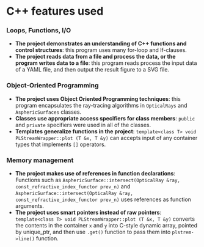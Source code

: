 # C++ features used

### Loops, Functions, I/O
- **The project demonstrates an understanding of C++ functions and control structures**:
this program uses many for-loop and If-clauses.
- **The project reads data from a file and process the data, or the program writes data to a file**: 
this program reads process the input data of a YAML file, and then output the result figure to a SVG file.


### Object-Oriented Programming
- **The project uses Object Oriented Programming techniques**: this program encapsulates the ray-tracing algorithms
in ```OpticalRays``` and ```AsphericSurfaces``` classes. 
- **Classes use appropriate access specifiers for class members**: ```public``` and ```private``` specifiers were used in all of the classes.
- **Templates generalize functions in the project**: ```template<class T> void PLStreamWrapper::plot (T &x, T &y)``` 
can accepts input of any container types that implements ```[]``` operators.

### Memory management
- **The project makes use of references in function declarations**:
Functions such as ```AsphericSurface::intersect(OpticalRay &ray, const_refractive_index_functor prev_n)``` and  
```AsphericSurface::intersect(OpticalRay &ray, const_refractive_index_functor prev_n)``` uses references as function arguments.
- **The project uses smart pointers instead of raw pointers**:
 ```template<class T> void PLStreamWrapper::plot (T &x, T &y)``` 
 converts the contents in the container ```x``` and ```y```  into C-style dynamic array, 
 pointed by unique_ptr, and then use ```.get()``` function to pass them into ```plstrem->line()``` function.